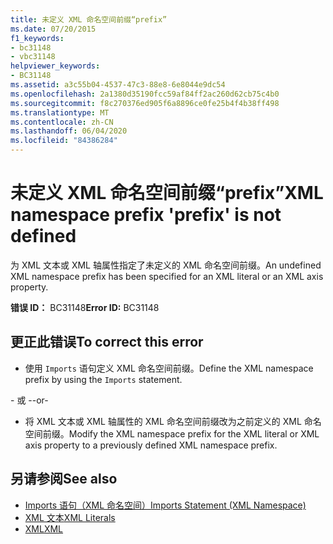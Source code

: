 ```yaml
---
title: 未定义 XML 命名空间前缀“prefix”
ms.date: 07/20/2015
f1_keywords:
- bc31148
- vbc31148
helpviewer_keywords:
- BC31148
ms.assetid: a3c55b04-4537-47c3-88e8-6e8044e9dc54
ms.openlocfilehash: 2a1380d35190fcc59af84ff2ac260d62cb75c4b0
ms.sourcegitcommit: f8c270376ed905f6a8896ce0fe25b4f4b38ff498
ms.translationtype: MT
ms.contentlocale: zh-CN
ms.lasthandoff: 06/04/2020
ms.locfileid: "84386284"
---
```

# <a name="xml-namespace-prefix-prefix-is-not-defined"></a><span data-ttu-id="6ec7b-102">未定义 XML 命名空间前缀“prefix”</span><span class="sxs-lookup"><span data-stu-id="6ec7b-102">XML namespace prefix 'prefix' is not defined</span></span>
<span data-ttu-id="6ec7b-103">为 XML 文本或 XML 轴属性指定了未定义的 XML 命名空间前缀。</span><span class="sxs-lookup"><span data-stu-id="6ec7b-103">An undefined XML namespace prefix has been specified for an XML literal or an XML axis property.</span></span>  
  
 <span data-ttu-id="6ec7b-104">**错误 ID：** BC31148</span><span class="sxs-lookup"><span data-stu-id="6ec7b-104">**Error ID:** BC31148</span></span>  
  
## <a name="to-correct-this-error"></a><span data-ttu-id="6ec7b-105">更正此错误</span><span class="sxs-lookup"><span data-stu-id="6ec7b-105">To correct this error</span></span>  
  
- <span data-ttu-id="6ec7b-106">使用 `Imports` 语句定义 XML 命名空间前缀。</span><span class="sxs-lookup"><span data-stu-id="6ec7b-106">Define the XML namespace prefix by using the `Imports` statement.</span></span>  
  
 <span data-ttu-id="6ec7b-107">\- 或 -</span><span class="sxs-lookup"><span data-stu-id="6ec7b-107">-or-</span></span>  
  
- <span data-ttu-id="6ec7b-108">将 XML 文本或 XML 轴属性的 XML 命名空间前缀改为之前定义的 XML 命名空间前缀。</span><span class="sxs-lookup"><span data-stu-id="6ec7b-108">Modify the XML namespace prefix for the XML literal or XML axis property to a previously defined XML namespace prefix.</span></span>  
  
## <a name="see-also"></a><span data-ttu-id="6ec7b-109">另请参阅</span><span class="sxs-lookup"><span data-stu-id="6ec7b-109">See also</span></span>

- [<span data-ttu-id="6ec7b-110">Imports 语句（XML 命名空间）</span><span class="sxs-lookup"><span data-stu-id="6ec7b-110">Imports Statement (XML Namespace)</span></span>](../language-reference/statements/imports-statement-xml-namespace.md)
- [<span data-ttu-id="6ec7b-111">XML 文本</span><span class="sxs-lookup"><span data-stu-id="6ec7b-111">XML Literals</span></span>](../language-reference/xml-literals/index.md)
- [<span data-ttu-id="6ec7b-112">XML</span><span class="sxs-lookup"><span data-stu-id="6ec7b-112">XML</span></span>](../programming-guide/language-features/xml/index.md)
